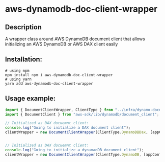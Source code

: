 # aws-dynamodb-doc-client-wrapper

## Description

A wrapper class around AWS DynamoDB document client that allows initializing an AWS DynamoDB or AWS DAX client easily

## Installation:
```shell
# using npm
npm install npm i aws-dynamodb-doc-client-wrapper
# using yarn
yarn add aws-dynamodb-doc-client-wrapper
```

## Usage example:

```typescript
import { DocumentClientWrapper, ClientType } from "../infra/dynamo-document-client-wrapper";
import { DocumentClient } from "aws-sdk/lib/dynamodb/document_client";

// Initialized as DAX docuemnt client:
console.log("Going to initialize a DAX document client");
clientWrapper = new DocumentClientWrapper(ClientType.DynamoDBDax, [appConfig.dynamoDaxEndpoint()], appConfig.dynamoRegion(), appConfig.dynamoTimeout());


// Initialized as DAX docuemnt client:
console.log("Going to initialize a dynamaoDB document client");
clientWrapper = new DocumentClientWrapper(ClientType.DynamoDB, [appConfig.dynamoEndpoint()], appConfig.dynamoRegion(), appConfig.dynamoTimeout());
```
